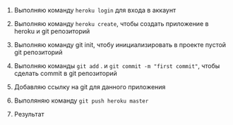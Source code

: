 1. Выполняю команду `heroku login` для входа в аккаунт

2. Выполняю команду `heroku create`, чтобы создать приложение в heroku и git репозиторий

3. Выполняю команду git init, чтобу инициализировать в проекте пустой git репозиторий

4. Выполняю команды `git add` . и `git commit -m "first commit"`, чтобы сделать commit в git репозиторий

5. Добавляю ссылку на git для данного приложения

6. Выполяняю команду `git push heroku master` 

7. Результат
